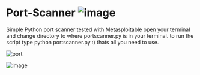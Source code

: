 # Port-Scanner ![image](https://user-images.githubusercontent.com/116701630/199602375-ff148942-44ac-4cdd-baf9-50a96673fee7.png)

Simple Python port scanner tested with Metasploitable
open your terminal and change directory to where portscanner.py is in your terminal.
to run the script type python portscanner.py :) thats all you need to use.



![port](https://user-images.githubusercontent.com/116701630/199602667-4fec9aae-0312-4d66-8f5b-67d436391e63.PNG)



![image](https://user-images.githubusercontent.com/116701630/199602419-9535ea22-ff8b-412e-9e5c-55845c8b3fae.png)


